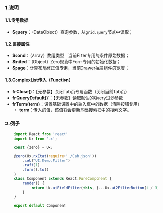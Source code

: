 ### 1.说明

#### 1.1.专用数据

* **$query**：（DataObject）查询参数，从`grid.query`节点中读取；

#### 1.2.直接属性

* **$cond**：（Array）数组类型，当前Filter专用的条件原始数据；
* **$inited**：（Object）Zero规范中Form专用的初始化数据；
* **$page**：计算布局修正值专用，当前Drawer抽屉组件的宽度；

#### 1.3.ComplexList传入（Function）

* **fnClose()**：【无参数】关闭Tab页专用函数（关闭当前Tab页）
* **fnQueryDefault()**`：【无参数】读取默认的Query过滤参数
* **fnTerm(term)**：设置基础设置中的输入框中的数据（清除按钮专用）
    * **term**：传入的值，该值将会更新基础搜索框中的搜索文字。

### 2.例子

```js
    import React from 'react'
    import Ux from 'ux';

    const {zero} = Ux;

    @zero(Ux.rxEtat(require('./Cab.json'))
        .cab("UI.Demo.Filter")
        .raft(1)
        .form().to()
    )
    class Component extends React.PureComponent {
        render() {
            return Ux.uiFieldFilter(this, {...Ux.ai2FilterButton(1 / 3)}, 1)
        }
    }

    export default Component
```